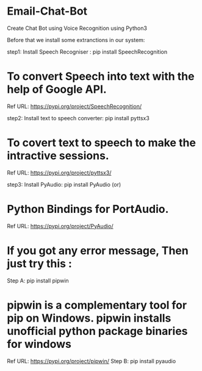 # Email-Chat-Bot
Create Chat Bot using Voice Recognition  using Python3


Before that we install some extranctions in our system:

step1: Install Speech Recogniser : pip install SpeechRecognition
# To convert Speech into text with the help of Google API.
Ref URL: https://pypi.org/project/SpeechRecognition/

step2: Install text to speech converter: pip install pyttsx3
# To covert text to speech to make the intractive sessions.
Ref URL: https://pypi.org/project/pyttsx3/

step3: Install PyAudio: pip install PyAudio  (or)
# Python Bindings for PortAudio.
Ref URL: https://pypi.org/project/PyAudio/

# If you got any error message, Then just try this :
 
 Step A: pip install pipwin
 # pipwin is a complementary tool for pip on Windows. pipwin installs unofficial python package binaries for windows
 Ref URL: https://pypi.org/project/pipwin/
 Step B: pip install pyaudio
